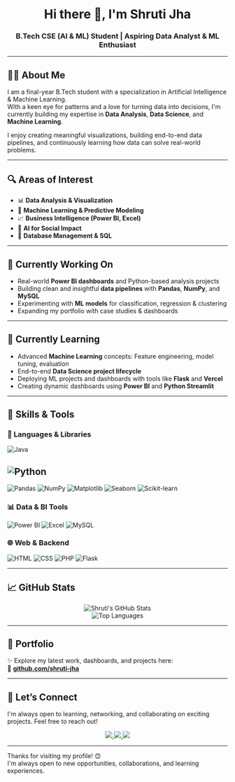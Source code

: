 <h1 align="center">Hi there 👋, I'm Shruti Jha</h1>
<h3 align="center">B.Tech CSE (AI & ML) Student | Aspiring Data Analyst & ML Enthusiast </h3>

---

## 👩‍💻 About Me

I am a final-year B.Tech student with a specialization in Artificial Intelligence & Machine Learning.  
With a keen eye for patterns and a love for turning data into decisions, I'm currently building my expertise in **Data Analysis**, **Data Science**, and **Machine Learning**.

I enjoy creating meaningful visualizations, building end-to-end data pipelines, and continuously learning how data can solve real-world problems.

---

## 🔍 Areas of Interest

- 📊 **Data Analysis & Visualization**
- 🤖 **Machine Learning & Predictive Modeling**
- 📈 **Business Intelligence (Power BI, Excel)**
- 🧠 **AI for Social Impact**
- 📂 **Database Management & SQL**

---

## 🔭 Currently Working On

- Real-world **Power BI dashboards** and Python-based analysis projects  
- Building clean and insightful **data pipelines** with **Pandas**, **NumPy**, and **MySQL**  
- Experimenting with **ML models** for classification, regression & clustering  
- Expanding my portfolio with case studies & dashboards

---

## 🌱 Currently Learning

- Advanced **Machine Learning** concepts: Feature engineering, model tuning, evaluation
- End-to-end **Data Science project lifecycle**
- Deploying ML projects and dashboards with tools like **Flask** and **Vercel**
- Creating dynamic dashboards using **Power BI** and **Python Streamlit**

---

## 💼 Skills & Tools

### 🧠 Languages & Libraries

![Java](https://img.shields.io/badge/Java-007396?style=for-the-badge&logo=java&logoColor=white)

![Python](https://img.shields.io/badge/Python-3776AB?style=for-the-badge&logo=python&logoColor=white)
-
![Pandas](https://img.shields.io/badge/Pandas-150458?style=for-the-badge&logo=pandas&logoColor=white)
![NumPy](https://img.shields.io/badge/NumPy-013243?style=for-the-badge&logo=numpy&logoColor=white)
![Matplotlib](https://img.shields.io/badge/Matplotlib-004F9F?style=for-the-badge&logo=matplotlib&logoColor=white)
![Seaborn](https://img.shields.io/badge/Seaborn-5A4FCF?style=for-the-badge&logo=python&logoColor=white)
![Scikit-learn](https://img.shields.io/badge/Scikit--learn-F7931E?style=for-the-badge&logo=scikit-learn&logoColor=white)

### 📊 Data & BI Tools

![Power BI](https://img.shields.io/badge/Power%20BI-F2C811?style=for-the-badge&logo=powerbi&logoColor=black)
![Excel](https://img.shields.io/badge/Excel-217346?style=for-the-badge&logo=microsoft-excel&logoColor=white)
![MySQL](https://img.shields.io/badge/MySQL-00758F?style=for-the-badge&logo=mysql&logoColor=white)

### 🌐 Web & Backend

![HTML](https://img.shields.io/badge/HTML-E34F26?style=for-the-badge&logo=html5&logoColor=white)
![CSS](https://img.shields.io/badge/CSS-1572B6?style=for-the-badge&logo=css3&logoColor=white)
![PHP](https://img.shields.io/badge/PHP-777BB4?style=for-the-badge&logo=php&logoColor=white)
![Flask](https://img.shields.io/badge/Flask-000000?style=for-the-badge&logo=flask&logoColor=white)

---

## 📈 GitHub Stats

<p align="center">
  <img src="https://github-readme-stats.vercel.app/api?username=shruti-jha&show_icons=true&theme=radical" alt="Shruti's GitHub Stats" />
  <br>
  <img src="https://github-readme-stats.vercel.app/api/top-langs/?username=shruti-jha&layout=compact&theme=radical" alt="Top Languages" />
</p>

---

## 🚀 Portfolio

✨ Explore my latest work, dashboards, and projects here:  
🔗 **[github.com/shruti-jha](https://github.com/shrutijha2004)**

---

## 🤝 Let’s Connect

I'm always open to learning, networking, and collaborating on exciting projects. Feel free to reach out!

<p align="center">
  <a href="https://www.linkedin.com/in/shruti-jha-000a6a275">
    <img src="https://img.shields.io/badge/LinkedIn-blue?style=for-the-badge&logo=linkedin&logoColor=white" />
  </a>
  <a href="mailto:shruti.email@example.com">
    <img src="https://img.shields.io/badge/Email-D14836?style=for-the-badge&logo=gmail&logoColor=white" />
  </a>
  <a href="https://shruti-portfolio-sigma.vercel.app/">
    <img src="https://img.shields.io/badge/Portfolio-purple?style=for-the-badge&logo=vercel&logoColor=white" />
  </a>
</p>

---

Thanks for visiting my profile! 😊  
I'm always open to new opportunities, collaborations, and learning experiences.
